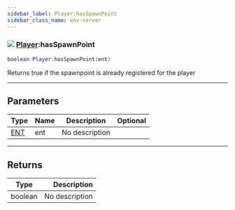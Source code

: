 ```yaml
---
sidebar_label: Player:hasSpawnPoint
sidebar_class_name: env-server
---
```


### ![](/img/wiki/server.png) [Player](../player/README.md):hasSpawnPoint

```lua
boolean Player:hasSpawnPoint(ent)
```

Returns true if the spawnpoint is already registered for the player<br/>

-----------------
## Parameters

| Type   | Name | Description | Optional |
| ------ | ---- | ----------- | -------: |
| [ENT](../ent/README.md) | ent | No description |   |

-----------------
## Returns

| Type   | Description |
| ------ | ----------: |
| boolean | No description |

